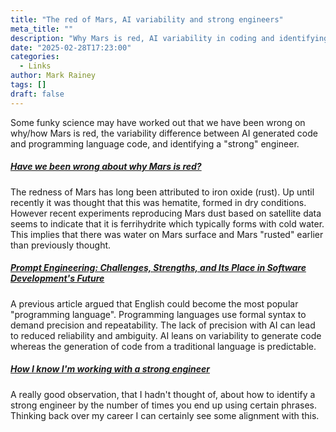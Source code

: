 ```yaml
---
title: "The red of Mars, AI variability and strong engineers"
meta_title: ""
description: "Why Mars is red, AI variability in coding and identifying strong engineers"
date: "2025-02-28T17:23:00"
categories:
  - Links
author: Mark Rainey
tags: []
draft: false
---
```

Some funky science may have worked out that we have been wrong on why/how Mars is red, the variability difference between AI generated code and programming language code, and identifying a "strong" engineer.

##### [Have we been wrong about why Mars is red?](https://www.esa.int/Science_Exploration/Space_Science/Mars_Express/Have_we_been_wrong_about_why_Mars_is_red)

The redness of Mars has long been attributed to iron oxide (rust). Up until recently it was thought that this was hematite, formed in dry conditions. However recent experiments reproducing Mars dust based on satellite data seems to indicate that it is ferrihydrite which typically forms with cold water. This implies that there was water on Mars surface and Mars "rusted" earlier than previously thought. 


##### [Prompt Engineering: Challenges, Strengths, and Its Place in Software Development's Future](https://www.infoq.com/articles/prompt-engineering/)

A previous article argued that English could become the most popular "programming language". Programming languages use formal syntax to demand precision and repeatability. The lack of precision with AI can lead to reduced reliability and ambiguity. AI leans on variability to generate code whereas the generation of code from a traditional language is predictable.



##### [How I know I'm working with a strong engineer](https://www.seangoedecke.com/thoughts-about-engineers/)

A really good observation, that I hadn't thought of, about how to identify a strong engineer by the number of times you end up using certain phrases. Thinking back over my career I can certainly see some alignment with this.


